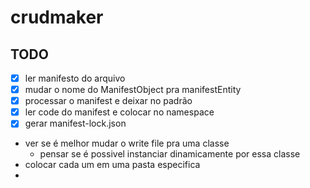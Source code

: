 # crudmaker

## TODO
- [x] ler manifesto do arquivo
- [x] mudar o nome do ManifestObject pra manifestEntity
- [x] processar o manifest e deixar no padrão
- [x] ler code do manifest e colocar no namespace
- [x] gerar manifest-lock.json
- ver se é melhor mudar o write file pra uma classe
  - pensar se é possivel instanciar dinamicamente por essa classe
- colocar cada um em uma pasta especifica
- 